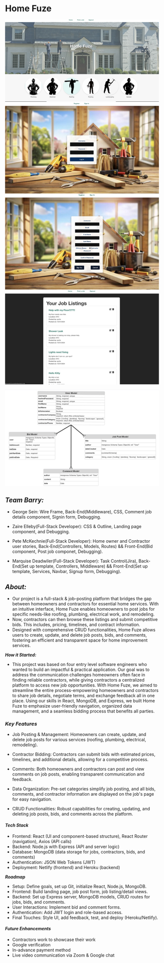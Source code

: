 # Home Fuze




![HomePage](/images/homePageFinale.jpg)
![login](/images/wfLogin.jpg)
![Reg](/images/registerWF.jpg)
![wf](/images/wfHomeOwner.jpg)


![ERD](/images/ERD_Diagram.jpeg)

## ***Team Barry:***
* George Sein: Wire Frame, Back-End(Middleware), CSS, Comment job details component, Signin form, Debugging.

* Zaire Elleby(Full-Stack Developer): CSS & Outline, Landing page component, and Debugging.

* Pete McKechnie(Full-Stack Developer): Home owner and Contractor user stories, Back-End(Controllers, Models, Routes) && Front-End(Bid component, Post job componet, Debugging).

* Marquise Deadwiler(Full-Stack Developer): Task Control(Jira), Back-End(Set up template, Controllers, Middleware) && Front-End(Set up template, Services, Navbar, Signup form, Debugging).

## ***About:***

* Our project is a full-stack & job-posting platform that bridges the gap between homeowners and contractors for essential home services. With an intuitive interface, Home Fuze enables homeowners to post jobs for specific needs-like roofing, plumbing, electrical work, and remodeling. 
* Now, contractors can then browse these listings and submit competitive bids. This includes, pricing, timelines, and contract information.
* Designed with comprehensive CRUD functionalities, Home Fuze allows users to create, update, and delete job posts, bids, and comments, fostering an efficient and transparent space for home improvement services.

***How it Started:***
* This project was based on four entry level software engineers who wanted to build an impactful & practical application. Our goal was to address the communication challenges homeowners often face in finding reliable contractors, while giving contractors a centralized platform to access new job opportunities. With Home Fuze, we aimed to streamline the entire process-empowering homeowners and contractors to share job details, negotiate terms, and exchange feedback all in one place. Using our skills in React, MongoDB, and Express, we built Home Fuze to emphasize user-friendly navigation, organized data management, and a seamless bidding process that benefits all parties.

### ***Key Features***
* Job Posting & Management: Homeowners can create, update, and delete job posts for various services (roofing, plumbing, electrical, remodeling).

* Contractor Bidding: Contractors can submit bids with estimated prices, timelines, and additional details, allowing for a competitive process.

* Comments: Both homeowners and contractors can post and view comments on job posts, enabling transparent communication and feedback.

* Data Organization: Pre-set categories simplify job posting, and all bids, comments, and contractor information are displayed on the job's page for easy navigation. 

* CRUD Functionalities: Robust capabilities for creating, updating, and deleting job posts, bids, and comments across the platform.

#### ***Tech Stack***
* Frontend: React (UI and component-based structure), React Router (navigation), Axios (API calls)
* Backend: Node.js with Express (API and server logic)
* Database: MongoDB (data storage for jobs, contractors, bids, and comments)
* Authentication: JSON Web Tokens (JWT) 
* Deployment: Netlify (frontend) and Heroku (backend)




 ***Roadmap***
* Setup: Define goals, set up Git, initialize React, Node.js, MongoDB.
* Frontend: Build landing page, job post form, job listing/detail views.
* Backend: Set up Express server, MongoDB models, CRUD routes for jobs, bids, and comments.
* User Interactions: Implement bid and comment forms.
* Authentication: Add JWT login and role-based access.
* Final Touches: Style UI, add feedback, test, and deploy (Heroku/Netlify).

#### ***Future Enhancements***
* Contractors work to showcase their work
* Google verification 
* In-advance payment method
* Live video communication via Zoom & Google chat








































